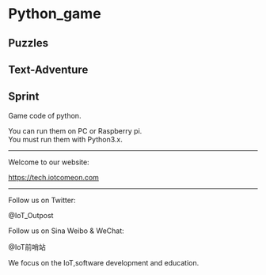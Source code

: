 # Python_game

## Puzzles
## Text-Adventure
## Sprint


Game code of python.


You can run them on PC or Raspberry pi.<br>
You must run them with Python3.x.

*****************************************************

Welcome to our website:

https://tech.iotcomeon.com

*****************************************************

Follow us on Twitter:

@IoT_Outpost

Follow us on Sina Weibo & WeChat:

@IoT前哨站

We focus on the IoT,software development and education.
